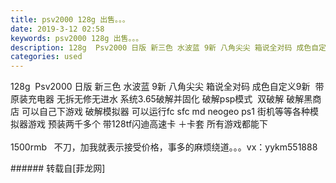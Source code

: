 ```yaml
---
title: psv2000 128g 出售。。。
date: 2019-3-12 02:58
keywords: psv2000 128g 出售。。。
description: 128g  Psv2000 日版 新三色 水波蓝 9新 八角尖尖 箱说全对码 成色自定义9新  带原装充电器 无拆无修无进水 系统3.65破解并固化 破解psp模式  双破解 破解黑商店 可以自己下游戏 破解模拟器 可以运行fc sfc md neogeo ps1 街机等等各种模拟器游戏 预装两千多个 带128tf闪迪高速卡 ＋卡套 所有游戏都能下 1500rmb   不刀，加我就表示接受价格，事多的麻烦绕道。。。vx：yykm551888
categories: used
---
```

<td class="t_f" id="postmessage_3206342">

128g  Psv2000 日版 新三色 水波蓝 9新 八角尖尖 箱说全对码 成色自定义9新  带原装充电器 无拆无修无进水 系统3.65破解并固化 破解psp模式  双破解 破解黑商店 可以自己下游戏 破解模拟器 可以运行fc sfc md neogeo ps1 街机等等各种模拟器游戏 预装两千多个 带128tf闪迪高速卡 ＋卡套 所有游戏都能下 <br/>
<br/>
1500rmb   不刀，加我就表示接受价格，事多的麻烦绕道。。。vx：yykm551888<br/>
</td>
###### 转载自[菲龙网]